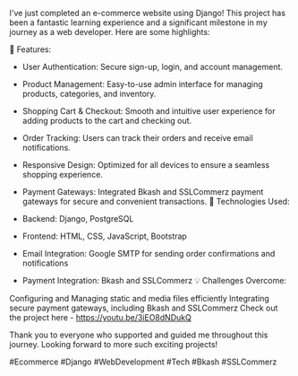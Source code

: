 I've just completed  an e-commerce website using Django! This project has been a fantastic learning experience and a significant milestone in my journey as a web developer. Here are some highlights:

🌟 Features:

* User Authentication: Secure sign-up, login, and account management.
* Product Management: Easy-to-use admin interface for managing products, categories, and inventory.
* Shopping Cart & Checkout: Smooth and intuitive user experience for adding products to the cart and checking out.
* Order Tracking: Users can track their orders and receive email notifications.
* Responsive Design: Optimized for all devices to ensure a seamless shopping experience.
* Payment Gateways: Integrated Bkash and SSLCommerz payment gateways for secure and convenient transactions.
🔧 Technologies Used:

* Backend: Django, PostgreSQL
* Frontend: HTML, CSS, JavaScript, Bootstrap
* Email Integration: Google SMTP for sending order confirmations and notifications
* Payment Integration: Bkash and SSLCommerz
💡 Challenges Overcome:

Configuring and Managing static and media files efficiently
Integrating secure payment gateways, including Bkash and SSLCommerz
Check out the project here - https://youtu.be/3iEO8dNDukQ

Thank you to everyone who supported and guided me throughout this journey. Looking forward to more such exciting projects!

#Ecommerce #Django #WebDevelopment #Tech #Bkash #SSLCommerz
